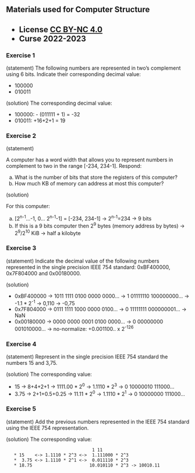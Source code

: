 ## Materials used for Computer Structure

<html>
<h2><ul>
<li>License <a href="http:/creativecommons.org/licenses/by-nc/4.0/">CC BY-NC 4.0</a> </li>
<li>Curse 2022-2023</li>
</ul></h2>
</html>


### Exercise 1

   (statement) The following numbers are represented in two’s complement using 6 bits.
   Indicate their corresponding decimal value:
   * 100000
   * 010011

   (solution) The corresponding decimal value:
   * 100000: - (011111 + 1) = -32
   * 010011: +16+2+1 = 19

### Exercise 2

   (statement)
<html>
A computer has a word width that allows you to represent numbers in complement to two in the range [-234, 234-1].
Respond:
<ol type="a">
  <li>What is the number of bits that store the registers of this computer?</li>
  <li>How much KB of memory can address at most this computer?</li>
</ol>
</html>

   (solution)
<html>
For this computer:
<ol type="a">
  <li>[2<sup>n-1</sup>...-1, 0... 2<sup>n-1</sup>-1] = [-234, 234-1] -> 2<sup>n-1</sup>=234 -> 9 bits</li>
  <li>If this is a 9 bits computer then 2<sup>9</sup> bytes (memory address by bytes) -> 2<sup>9</sup>/2<sup>10</sup> KiB -> half a kilobyte</li>
</ol>
</html>

### Exercise 3

   (statement) Indicate the decimal value of the following numbers represented in the single precision IEEE 754 standard: 0xBF400000, 0x7F804000 and 0x00180000.

   (solution)
   * 0xBF400000 -> 1011 1111 0100 0000 0000... -> 1 01111110 100000000... -> -1.1 * 2<sup>-1</sup> -> 0,110 -> -0,75
   * 0x7F804000 -> 0111 1111 1000 0000 0100... -> 0 11111111 000000001... -> NaN
   * 0x00180000 -> 0000 0000 0001 0100 0000... -> 0 00000000 001010000... -> no-normalize: +0.001100.. x 2<sup>-126</sup>

### Exercise 4

   (statement) Represent in the single precision IEEE 754 standard the numbers 15 and 3,75.

   (solution) The corresponding value:
   * 15   -> 8+4+2+1      -> 1111.00 * 2<sup>0</sup> -> 1.1110 * 2<sup>3</sup> -> 0 10000010 111000...
   * 3.75 -> 2+1+0.5+0.25 ->   11.11 * 2<sup>0</sup> -> 1.1110 * 2<sup>1</sup> -> 0 10000000 111000...

### Exercise 5

   (statement) Add the previous numbers represented in the IEEE 754 standard using the IEEE 754 representation.

   (solution) The corresponding value:
```
                                 1 11
   * 15    <-> 1.1110 * 2^3 <->  1.111000 * 2^3
   *  3.75 <-> 1.1110 * 2^1 <->  0.011110 * 2^3
   * 18.75                      10.010110 * 2^3 -> 10010.11
```
